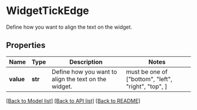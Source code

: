 # WidgetTickEdge

Define how you want to align the text on the widget.
## Properties
Name | Type | Description | Notes
------------ | ------------- | ------------- | -------------
**value** | **str** | Define how you want to align the text on the widget. |  must be one of ["bottom", "left", "right", "top", ]

[[Back to Model list]](README.md#documentation-for-models) [[Back to API list]](README.md#documentation-for-api-endpoints) [[Back to README]](README.md)


